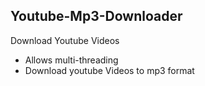 ## Youtube-Mp3-Downloader
Download Youtube Videos 
- Allows multi-threading
- Download youtube Videos to mp3 format
